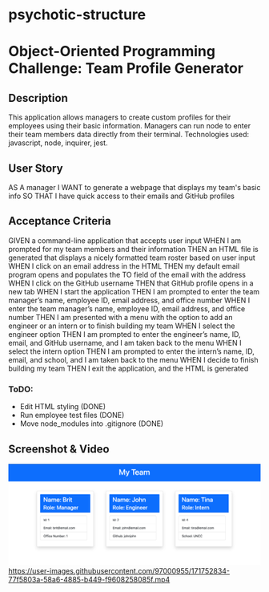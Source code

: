 # psychotic-structure
# Object-Oriented Programming Challenge: Team Profile Generator

## Description
This application allows managers to create custom profiles for their employees using their basic information. Managers can run node to enter their team members data directly from their terminal. Technologies used: javascript, node, inquirer, jest. 

## User Story
AS A manager
I WANT to generate a webpage that displays my team's basic info
SO THAT I have quick access to their emails and GitHub profiles

## Acceptance Criteria 
GIVEN a command-line application that accepts user input
WHEN I am prompted for my team members and their information
THEN an HTML file is generated that displays a nicely formatted team roster based on user input
WHEN I click on an email address in the HTML
THEN my default email program opens and populates the TO field of the email with the address
WHEN I click on the GitHub username
THEN that GitHub profile opens in a new tab
WHEN I start the application
THEN I am prompted to enter the team manager’s name, employee ID, email address, and office number
WHEN I enter the team manager’s name, employee ID, email address, and office number
THEN I am presented with a menu with the option to add an engineer or an intern or to finish building my team
WHEN I select the engineer option
THEN I am prompted to enter the engineer’s name, ID, email, and GitHub username, and I am taken back to the menu
WHEN I select the intern option
THEN I am prompted to enter the intern’s name, ID, email, and school, and I am taken back to the menu
WHEN I decide to finish building my team
THEN I exit the application, and the HTML is generated

### ToDO:
-   Edit HTML styling (DONE)
-   Run employee test files (DONE)
-   Move node_modules into .gitignore (DONE)

## Screenshot & Video
![Team Generator Example](./assets/images/profile-generator.png)
https://user-images.githubusercontent.com/97000955/171752834-77f5803a-58a6-4885-b449-f9608258085f.mp4


